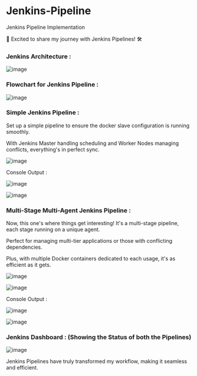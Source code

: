 # Jenkins-Pipeline
Jenkins Pipeline Implementation

🚀 Excited to share my journey with Jenkins Pipelines! 🛠️

### Jenkins Architecture :

![image](https://github.com/vighas-ks-16/Jenkins-Pipeline/assets/107311113/b6150c2c-e0a5-44dc-a985-220bd046bad5)

### Flowchart for Jenkins Pipeline :

![image](https://github.com/vighas-ks-16/Jenkins-Pipeline/assets/107311113/ea1a7aae-e2f9-4aa5-9550-f0c8748d5fbe)

### Simple Jenkins Pipeline :

Set up a simple pipeline to ensure the docker slave configuration is running smoothly. 

With Jenkins Master handling scheduling and Worker Nodes managing conflicts, everything's in perfect sync.


![image](https://github.com/vighas-ks-16/Jenkins-Pipeline/assets/107311113/a4c9eb3e-83cd-4249-b74f-ce9cda95775e)

Console Output :

![image](https://github.com/vighas-ks-16/Jenkins-Pipeline/assets/107311113/d572744a-cfa6-4165-a072-97b486c2b296)

![image](https://github.com/vighas-ks-16/Jenkins-Pipeline/assets/107311113/5166f2c6-985d-43b9-99fe-a82a94c10027)

### Multi-Stage Multi-Agent Jenkins Pipeline :

Now, this one's where things get interesting! It's a multi-stage pipeline, each stage running on a unique agent. 

Perfect for managing multi-tier applications or those with conflicting dependencies. 

Plus, with multiple Docker containers dedicated to each usage, it's as efficient as it gets.

![image](https://github.com/vighas-ks-16/Jenkins-Pipeline/assets/107311113/7481a4e9-f9c6-4d3c-a92a-78c32a9708ed)

![image](https://github.com/vighas-ks-16/Jenkins-Pipeline/assets/107311113/73b7e487-9ae1-4a4e-ba51-f46733553fad)

Console Output :

![image](https://github.com/vighas-ks-16/Jenkins-Pipeline/assets/107311113/9993f865-be95-4305-bcbb-94914474357e)

![image](https://github.com/vighas-ks-16/Jenkins-Pipeline/assets/107311113/7e8f240b-309e-453f-bd81-b359d690ecfc)

### Jenkins Dashboard : (Showing the Status of both the Pipelines) 

![image](https://github.com/vighas-ks-16/Jenkins-Pipeline/assets/107311113/8e4349e4-4d09-4c16-8e09-0f91c53a7607)



Jenkins Pipelines have truly transformed my workflow, making it seamless and efficient. 
